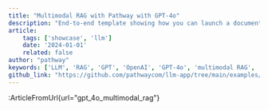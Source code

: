 ```yaml
---
title: "Multimodal RAG with Pathway with GPT-4o"
description: "End-to-end template showing how you can launch a document processing pipeline that utilizes GPT-4o in the parsing stage."
article:
    tags: ['showcase', 'llm']
    date: '2024-01-01'
    related: false
author: "pathway"
keywords: ['LLM', 'RAG', 'GPT', 'OpenAI', 'GPT-4o', 'multimodal RAG', 'unstructured', 'docker']
github_link: "https://github.com/pathwaycom/llm-app/tree/main/examples/pipelines/gpt_4o_multimodal_rag"
---
```


:ArticleFromUrl{url="gpt_4o_multimodal_rag"}
